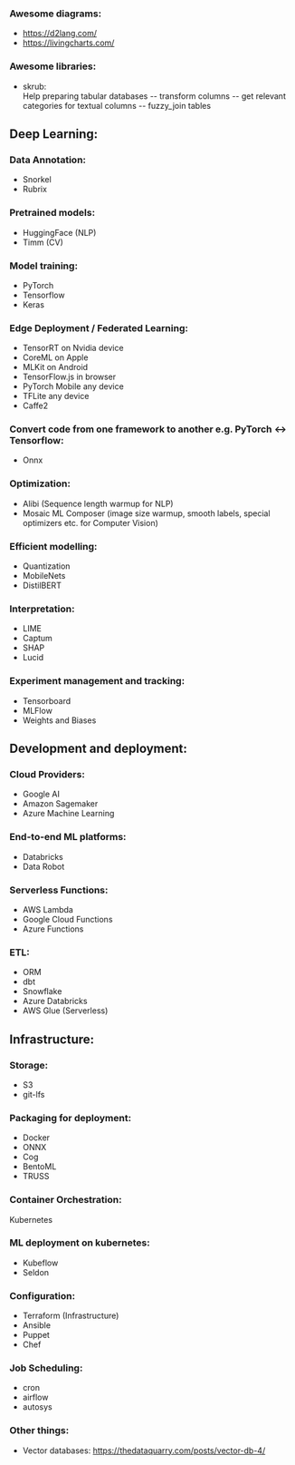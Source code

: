 ### Awesome diagrams: 
- https://d2lang.com/
- https://livingcharts.com/

### Awesome libraries:
- skrub:   
  Help preparing tabular databases
  -- transform columns
  -- get relevant categories for textual columns
  -- fuzzy_join tables

## Deep Learning:

### Data Annotation:
- Snorkel
- Rubrix

### Pretrained models:
- HuggingFace (NLP)
- Timm (CV)

### Model training:
- PyTorch
- Tensorflow
- Keras

### Edge Deployment / Federated Learning:
- TensorRT on Nvidia device
- CoreML on Apple
- MLKit on Android
- TensorFlow.js in browser
- PyTorch Mobile any device
- TFLite any device
- Caffe2

### Convert code from one framework to another e.g. PyTorch <-> Tensorflow:
- Onnx

### Optimization:
- Alibi (Sequence length warmup for NLP)
- Mosaic ML Composer (image size warmup, smooth labels, special optimizers etc. for Computer Vision)

### Efficient modelling: 
- Quantization
- MobileNets
- DistilBERT

### Interpretation:
- LIME
- Captum
- SHAP
- Lucid

### Experiment management and tracking:
- Tensorboard
- MLFlow
- Weights and Biases

## Development and deployment:

### Cloud Providers:
- Google AI
- Amazon Sagemaker
- Azure Machine Learning

### End-to-end ML platforms:
- Databricks
- Data Robot

### Serverless Functions:
- AWS Lambda
- Google Cloud Functions
- Azure Functions

### ETL:
- ORM
- dbt
- Snowflake
- Azure Databricks
- AWS Glue (Serverless)

## Infrastructure:
 
### Storage:
- S3
- git-lfs

### Packaging for deployment:
- Docker
- ONNX
- Cog
- BentoML
- TRUSS

### Container Orchestration:
Kubernetes

### ML deployment on kubernetes:
- Kubeflow
- Seldon

### Configuration:
- Terraform (Infrastructure)
- Ansible
- Puppet
- Chef

### Job Scheduling:
- cron
- airflow
- autosys


### Other things:
- Vector databases: https://thedataquarry.com/posts/vector-db-4/

